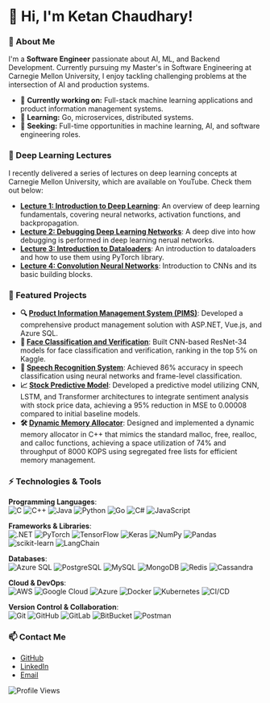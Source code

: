 # 👋 Hi, I'm Ketan Chaudhary!

### 🚀 About Me
I'm a **Software Engineer** passionate about AI, ML, and Backend Development. Currently pursuing my Master's in Software Engineering at Carnegie Mellon University, I enjoy tackling challenging problems at the intersection of AI and production systems.

- 🔭 **Currently working on:** Full-stack machine learning applications and product information management systems.
- 🌱 **Learning:** Go, microservices, distributed systems.
- 💼 **Seeking:** Full-time opportunities in machine learning, AI, and software engineering roles.

### 🎥 Deep Learning Lectures
I recently delivered a series of lectures on deep learning concepts at Carnegie Mellon University, which are available on YouTube. Check them out below:

- **[Lecture 1: Introduction to Deep Learning](https://www.youtube.com/watch?v=o5wb7JE6F7M)**: An overview of deep learning fundamentals, covering neural networks, activation functions, and backpropagation.
- **[Lecture 2: Debugging Deep Learning Networks](https://www.youtube.com/watch?v=yeSjFgdYwy8)**: A deep dive into how debugging is performed in deep learning nerual networks.
- **[Lecture 3: Introduction to Dataloaders](https://www.youtube.com/watch?v=wVncM1biCkA)**: An introduction to dataloaders and how to use them using PyTorch library.
- **[Lecture 4: Convolution Neural Networks](https://www.youtube.com/watch?v=gtnMMBVmORQ)**: Introduction to CNNs and its basic building blocks.

### 🌟 Featured Projects

- **🔍 [Product Information Management System (PIMS)](https://github.com/ketanML/PIMS)**: Developed a comprehensive product management solution with ASP.NET, Vue.js, and Azure SQL.
- **🧠 [Face Classification and Verification](https://github.com/ketanML/face-classification-verification)**: Built CNN-based ResNet-34 models for face classification and verification, ranking in the top 5% on Kaggle.
- **🎤 [Speech Recognition System](https://github.com/ketanML/speech-recognition)**: Achieved 86% accuracy in speech classification using neural networks and frame-level classification.
- **📈 [Stock Predictive Model](https://github.com/KetanML/Stock-Predictive-Model)**: Developed a predictive model utilizing CNN, LSTM, and Transformer architectures to integrate sentiment analysis with stock price data, achieving a 95% reduction in MSE to 0.00008 compared to initial baseline models.
- **🛠️ [Dynamic Memory Allocator](https://github.com/your-username/dynamic-memory-allocator)**: Designed and implemented a dynamic memory allocator in C++ that mimics the standard malloc, free, realloc, and calloc functions, achieving a space utilization of 74% and throughput of 8000 KOPS using segregated free lists for efficient memory management.


### ⚡️ Technologies & Tools

**Programming Languages**:  
![C](https://img.shields.io/badge/-C-00599C?style=flat&logo=c)
![C++](https://img.shields.io/badge/-C++-00599C?style=flat&logo=c%2B%2B&logoColor=white)
![Java](https://img.shields.io/badge/-Java-007396?style=flat&logo=java)
![Python](https://img.shields.io/badge/-Python-333333?style=flat&logo=python&logoColor=FFD43B)
![Go](https://img.shields.io/badge/-Go-00ADD8?style=flat&logo=go)
![C#](https://img.shields.io/badge/-C%23-239120?style=flat&logo=c-sharp)
![JavaScript](https://img.shields.io/badge/-JavaScript-333333?style=flat&logo=javascript)

**Frameworks & Libraries**:  
![.NET](https://img.shields.io/badge/-.NET-512BD4?style=flat&logo=dotnet)
![PyTorch](https://img.shields.io/badge/-PyTorch-EE4C2C?style=flat&logo=pytorch&logoColor=white)
![TensorFlow](https://img.shields.io/badge/-TensorFlow-FF6F00?style=flat&logo=tensorflow)
![Keras](https://img.shields.io/badge/-Keras-D00000?style=flat&logo=keras)
![NumPy](https://img.shields.io/badge/-NumPy-013243?style=flat&logo=numpy)
![Pandas](https://img.shields.io/badge/-Pandas-150458?style=flat&logo=pandas)
![scikit-learn](https://img.shields.io/badge/-scikit--learn-F7931E?style=flat&logo=scikit-learn)
![LangChain](https://img.shields.io/badge/-LangChain-4F8DF5?style=flat&logo=langchain)

**Databases**:  
![Azure SQL](https://img.shields.io/badge/-Azure%20SQL-1572B6?style=flat&logo=microsoft-sql-server)
![PostgreSQL](https://img.shields.io/badge/-PostgreSQL-336791?style=flat&logo=postgresql)
![MySQL](https://img.shields.io/badge/-MySQL-4479A1?style=flat&logo=mysql)
![MongoDB](https://img.shields.io/badge/-MongoDB-47A248?style=flat&logo=mongodb)
![Redis](https://img.shields.io/badge/-Redis-DC382D?style=flat&logo=redis)
![Cassandra](https://img.shields.io/badge/-Cassandra-1287B1?style=flat&logo=apache-cassandra)

**Cloud & DevOps**:  
![AWS](https://img.shields.io/badge/-AWS-232F3E?style=flat&logo=amazon-aws)
![Google Cloud](https://img.shields.io/badge/-Google%20Cloud-4285F4?style=flat&logo=google-cloud)
![Azure](https://img.shields.io/badge/-Azure-0078D4?style=flat&logo=microsoft-azure)
![Docker](https://img.shields.io/badge/-Docker-2496ED?style=flat&logo=docker)
![Kubernetes](https://img.shields.io/badge/-Kubernetes-326CE5?style=flat&logo=kubernetes)
![CI/CD](https://img.shields.io/badge/-CI%2FCD-333333?style=flat&logo=github-actions)

**Version Control & Collaboration**:  
![Git](https://img.shields.io/badge/-Git-F05032?style=flat&logo=git)
![GitHub](https://img.shields.io/badge/-GitHub-181717?style=flat&logo=github)
![GitLab](https://img.shields.io/badge/-GitLab-330F63?style=flat&logo=gitlab)
![BitBucket](https://img.shields.io/badge/-BitBucket-0052CC?style=flat&logo=bitbucket)
![Postman](https://img.shields.io/badge/-Postman-FF6C37?style=flat&logo=postman)

<!--### 📊 GitHub Stats
![Ketan's GitHub stats](https://github-readme-stats.vercel.app/api?username=ketanML&show_icons=true&theme=midnight-purple)-->

### 📫 Contact Me
- [GitHub](https://github.com/ketanML)  
- [LinkedIn](https://www.linkedin.com/in/ketanc79/)  
- [Email](mailto:ketanc@cs.cmu.edu)  

![Profile Views](https://komarev.com/ghpvc/?username=ketanML&color=brightgreen)
